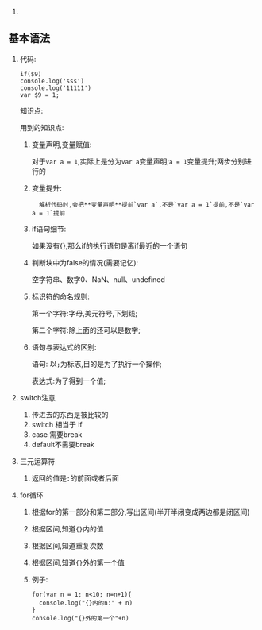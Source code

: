 

1. ​






## 基本语法

1. 代码:

   ```
   if($9)
   console.log('sss')
   console.log('11111')
   var $9 = 1;
   ```

   知识点:

   用到的知识点:

   1.    变量声明,变量赋值: 

         对于`var a = 1`,实际上是分为`var a`变量声明;`a = 1`变量提升;两步分别进行的

   2.    变量提升: 

               解析代码时,会把**变量声明**提前`var a`,不是`var a = 1`提前,不是`var a = 1`提前

   3.    if语句细节:

            如果没有{},那么if的执行语句是离if最近的一个语句

   4.    判断块中为false的情况(需要记忆):

            空字符串、数字0、NaN、null、undefined

   5.    标识符的命名规则:

            第一个字符:字母,美元符号,下划线;

            第二个字符:除上面的还可以是数字;

   6.    语句与表达式的区别:

            语句: 以`;`为标志,目的是为了执行一个操作;

            表达式:为了得到一个值;



2. switch注意


   1. 传进去的东西是被比较的
   2. switch 相当于 if
   3. case 需要break
   4. default不需要break

3. 三元运算符


   1. 返回的值是`:`的前面或者后面

4. for循环

   1. 根据for的第一部分和第二部分,写出区间(半开半闭变成两边都是闭区间)

   2. 根据区间,知道`{}`内的值

   3. 根据区间,知道重复次数

   4. 根据区间,知道`{}`外的第一个值

   5. 例子:

      ```
      for(var n = 1; n<10; n=n+1){
      	console.log("{}内的n:" + n)
      }
      console.log("{}外的第一个"+n)
      ```

      ​



